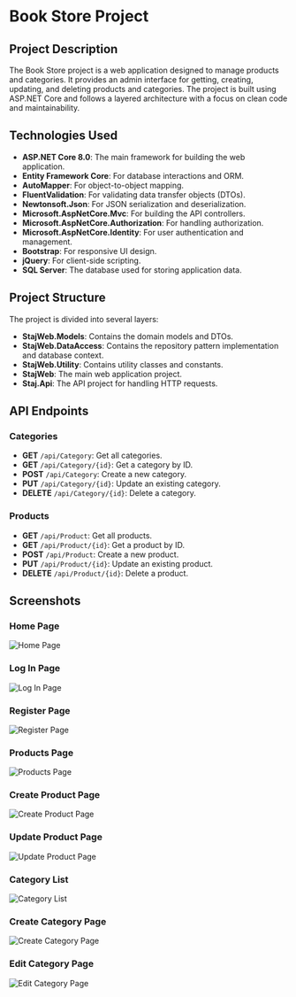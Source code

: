 # Book Store Project

## Project Description

The Book Store project is a web application designed to manage products and categories. It provides an admin interface for getting, creating, updating, and deleting products and categories. The project is built using ASP.NET Core and follows a layered architecture with a focus on clean code and maintainability.

## Technologies Used

- **ASP.NET Core 8.0**: The main framework for building the web application.
- **Entity Framework Core**: For database interactions and ORM.
- **AutoMapper**: For object-to-object mapping.
- **FluentValidation**: For validating data transfer objects (DTOs).
- **Newtonsoft.Json**: For JSON serialization and deserialization.
- **Microsoft.AspNetCore.Mvc**: For building the API controllers.
- **Microsoft.AspNetCore.Authorization**: For handling authorization.
- **Microsoft.AspNetCore.Identity**: For user authentication and management.
- **Bootstrap**: For responsive UI design.
- **jQuery**: For client-side scripting.
- **SQL Server**: The database used for storing application data.

## Project Structure

The project is divided into several layers:

- **StajWeb.Models**: Contains the domain models and DTOs.
- **StajWeb.DataAccess**: Contains the repository pattern implementation and database context.
- **StajWeb.Utility**: Contains utility classes and constants.
- **StajWeb**: The main web application project.
- **Staj.Api**: The API project for handling HTTP requests.

## API Endpoints

### Categories

- **GET** `/api/Category`: Get all categories.
- **GET** `/api/Category/{id}`: Get a category by ID.
- **POST** `/api/Category`: Create a new category.
- **PUT** `/api/Category/{id}`: Update an existing category.
- **DELETE** `/api/Category/{id}`: Delete a category.

### Products

- **GET** `/api/Product`: Get all products.
- **GET** `/api/Product/{id}`: Get a product by ID.
- **POST** `/api/Product`: Create a new product.
- **PUT** `/api/Product/{id}`: Update an existing product.
- **DELETE** `/api/Product/{id}`: Delete a product.

## Screenshots

### Home Page
![Home Page](Screenshots/homepage.jpeg)

### Log In Page
![Log In Page](Screenshots/loginpage.jpeg)

### Register Page
![Register Page](Screenshots/registerpage.jpeg)

### Products Page
![Products Page](Screenshots/productspage.jpeg)

### Create Product Page
![Create Product Page](Screenshots/createproductpage.jpeg)

### Update Product Page
![Update Product Page](Screenshots/updateproductpage.jpeg)

### Category List
![Category List](Screenshots/categorypage.jpeg)

### Create Category Page
![Create Category Page](Screenshots/createcategorypage.jpeg)

### Edit Category Page
![Edit Category Page](Screenshots/editcategorypage.jpeg)